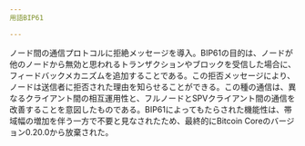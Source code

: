 ```yaml
---
用語BIP61

---
```

ノード間の通信プロトコルに拒絶メッセージを導入。BIP61の目的は、ノードが他のノードから無効と思われるトランザクションやブロックを受信した場合に、フィードバックメカニズムを追加することである。この拒否メッセージにより、ノードは送信者に拒否された理由を知らせることができる。この種の通信は、異なるクライアント間の相互運用性と、フルノードとSPVクライアント間の通信を改善することを意図したものである。BIP61によってもたらされた機能性は、帯域幅の増加を伴う一方で不要と見なされたため、最終的にBitcoin Coreのバージョン0.20.0から放棄された。